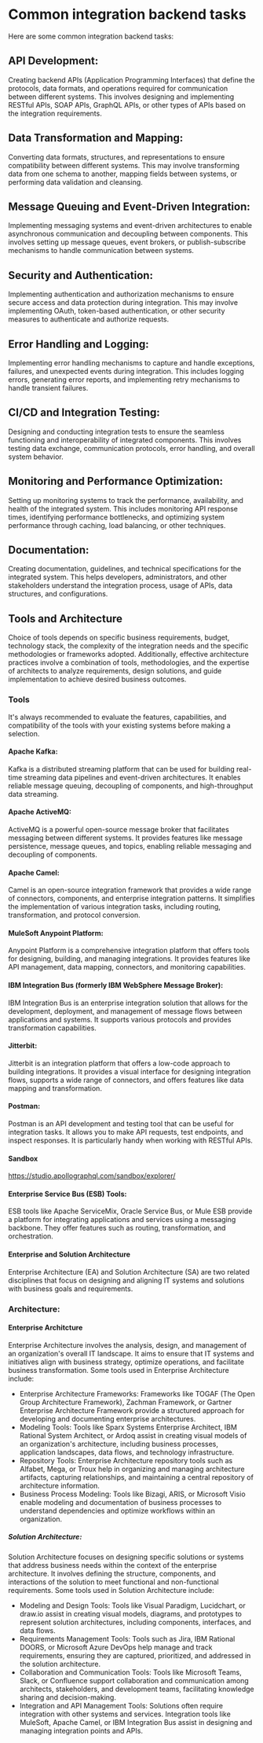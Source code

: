 # Common integration backend tasks
Here are some common integration backend tasks:

## API Development: 
Creating backend APIs (Application Programming Interfaces) that define the protocols, data formats, and operations required for communication between different systems. This involves designing and implementing RESTful APIs, SOAP APIs, GraphQL APIs, or other types of APIs based on the integration requirements.

## Data Transformation and Mapping:
Converting data formats, structures, and representations to ensure compatibility between different systems. This may involve transforming data from one schema to another, mapping fields between systems, or performing data validation and cleansing.

## Message Queuing and Event-Driven Integration: 
Implementing messaging systems and event-driven architectures to enable asynchronous communication and decoupling between components. This involves setting up message queues, event brokers, or publish-subscribe mechanisms to handle communication between systems.

## Security and Authentication: 
Implementing authentication and authorization mechanisms to ensure secure access and data protection during integration. This may involve implementing OAuth, token-based authentication, or other security measures to authenticate and authorize requests.

## Error Handling and Logging: 
Implementing error handling mechanisms to capture and handle exceptions, failures, and unexpected events during integration. This includes logging errors, generating error reports, and implementing retry mechanisms to handle transient failures.

## CI/CD and Integration Testing: 
Designing and conducting integration tests to ensure the seamless functioning and interoperability of integrated components. This involves testing data exchange, communication protocols, error handling, and overall system behavior.

## Monitoring and Performance Optimization: 
Setting up monitoring systems to track the performance, availability, and health of the integrated system. This includes monitoring API response times, identifying performance bottlenecks, and optimizing system performance through caching, load balancing, or other techniques.

## Documentation: 
Creating documentation, guidelines, and technical specifications for the integrated system. This helps developers, administrators, and other stakeholders understand the integration process, usage of APIs, data structures, and configurations.

## Tools and Architecture
Choice of tools depends on specific business requirements, budget, technology stack, the complexity of the integration needs and the specific methodologies or frameworks adopted. Additionally, effective architecture practices involve a combination of tools, methodologies, and the expertise of architects to analyze requirements, design solutions, and guide implementation to achieve desired business outcomes.

### Tools
It's always recommended to evaluate the features, capabilities, and compatibility of the tools with your existing systems before making a selection.

#### Apache Kafka:
Kafka is a distributed streaming platform that can be used for building real-time streaming data pipelines and event-driven architectures. It enables reliable message queuing, decoupling of components, and high-throughput data streaming.

#### Apache ActiveMQ: 
ActiveMQ is a powerful open-source message broker that facilitates messaging between different systems. It provides features like message persistence, message queues, and topics, enabling reliable messaging and decoupling of components.

#### Apache Camel: 
Camel is an open-source integration framework that provides a wide range of connectors, components, and enterprise integration patterns. It simplifies the implementation of various integration tasks, including routing, transformation, and protocol conversion.

#### MuleSoft Anypoint Platform: 
Anypoint Platform is a comprehensive integration platform that offers tools for designing, building, and managing integrations. It provides features like API management, data mapping, connectors, and monitoring capabilities.

#### IBM Integration Bus (formerly IBM WebSphere Message Broker): 
IBM Integration Bus is an enterprise integration solution that allows for the development, deployment, and management of message flows between applications and systems. It supports various protocols and provides transformation capabilities.

#### Jitterbit: 
Jitterbit is an integration platform that offers a low-code approach to building integrations. It provides a visual interface for designing integration flows, supports a wide range of connectors, and offers features like data mapping and transformation.

#### Postman:
Postman is an API development and testing tool that can be useful for integration tasks. It allows you to make API requests, test endpoints, and inspect responses. It is particularly handy when working with RESTful APIs.

#### Sandbox
https://studio.apollographql.com/sandbox/explorer/

#### Enterprise Service Bus (ESB) Tools:
ESB tools like Apache ServiceMix, Oracle Service Bus, or Mule ESB provide a platform for integrating applications and services using a messaging backbone. They offer features such as routing, transformation, and orchestration.

#### Enterprise and Solution Architecture
Enterprise Architecture (EA) and Solution Architecture (SA) are two related disciplines that focus on designing and aligning IT systems and solutions with business goals and requirements.

### Architecture:

#### Enterprise Architcture
Enterprise Architecture involves the analysis, design, and management of an organization's overall IT landscape. It aims to ensure that IT systems and initiatives align with business strategy, optimize operations, and facilitate business transformation. Some tools used in Enterprise Architecture include:

- Enterprise Architecture Frameworks: Frameworks like TOGAF (The Open Group Architecture Framework), Zachman Framework, or Gartner Enterprise Architecture Framework provide a structured approach for developing and documenting enterprise architectures.
- Modeling Tools: Tools like Sparx Systems Enterprise Architect, IBM Rational System Architect, or Ardoq assist in creating visual models of an organization's architecture, including business processes, application landscapes, data flows, and technology infrastructure.
- Repository Tools: Enterprise Architecture repository tools such as Alfabet, Mega, or Troux help in organizing and managing architecture artifacts, capturing relationships, and maintaining a central repository of architecture information.
- Business Process Modeling: Tools like Bizagi, ARIS, or Microsoft Visio enable modeling and documentation of business processes to understand dependencies and optimize workflows within an organization. 

##### Solution Architecture:
Solution Architecture focuses on designing specific solutions or systems that address business needs within the context of the enterprise architecture. It involves defining the structure, components, and interactions of the solution to meet functional and non-functional requirements. Some tools used in Solution Architecture include:
- Modeling and Design Tools: Tools like Visual Paradigm, Lucidchart, or draw.io assist in creating visual models, diagrams, and prototypes to represent solution architectures, including components, interfaces, and data flows.
- Requirements Management Tools: Tools such as Jira, IBM Rational DOORS, or Microsoft Azure DevOps help manage and track requirements, ensuring they are captured, prioritized, and addressed in the solution architecture.
- Collaboration and Communication Tools: Tools like Microsoft Teams, Slack, or Confluence support collaboration and communication among architects, stakeholders, and development teams, facilitating knowledge sharing and decision-making.
- Integration and API Management Tools: Solutions often require integration with other systems and services. Integration tools like MuleSoft, Apache Camel, or IBM Integration Bus assist in designing and managing integration points and APIs. 



